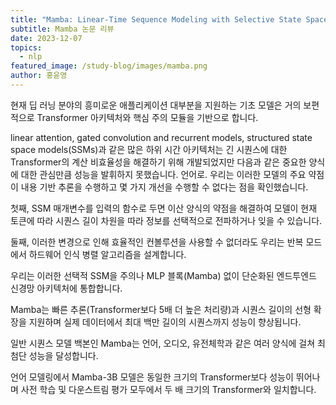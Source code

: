 ```yaml
---
title: "Mamba: Linear-Time Sequence Modeling with Selective State Spaces"
subtitle: Mamba 논문 리뷰
date: 2023-12-07
topics:
  - nlp
featured_image: /study-blog/images/mamba.png
author: 홍윤영
---
```

현재 딥 러닝 분야의 흥미로운 애플리케이션 대부분을 지원하는 기초 모델은 거의 보편적으로 Transformer 아키텍처와 핵심 주의 모듈을 기반으로 합니다.

linear attention, gated convolution and recurrent models, structured state space models(SSMs)과 같은 많은 하위 시간 아키텍처는 긴 시퀀스에 대한 Transformer의 계산 비효율성을 해결하기 위해 개발되었지만 다음과 같은 중요한 양식에 대한 관심만큼 성능을 발휘하지 못했습니다. 언어로. 우리는 이러한 모델의 주요 약점이 내용 기반 추론을 수행하고 몇 가지 개선을 수행할 수 없다는 점을 확인했습니다. 

첫째, SSM 매개변수를 입력의 함수로 두면 이산 양식의 약점을 해결하여 모델이 현재 토큰에 따라 시퀀스 길이 차원을 따라 정보를 선택적으로 전파하거나 잊을 수 있습니다.

둘째, 이러한 변경으로 인해 효율적인 컨볼루션을 사용할 수 없더라도 우리는 반복 모드에서 하드웨어 인식 병렬 알고리즘을 설계합니다. 

우리는 이러한 선택적 SSM을 주의나 MLP 블록(Mamba) 없이 단순화된 엔드투엔드 신경망 아키텍처에 통합합니다. 

Mamba는 빠른 추론(Transformer보다 5배 더 높은 처리량)과 시퀀스 길이의 선형 확장을 지원하며 실제 데이터에서 최대 백만 길이의 시퀀스까지 성능이 향상됩니다. 

일반 시퀀스 모델 백본인 Mamba는 언어, 오디오, 유전체학과 같은 여러 양식에 걸쳐 최첨단 성능을 달성합니다. 

언어 모델링에서 Mamba-3B 모델은 동일한 크기의 Transformer보다 성능이 뛰어나며 사전 학습 및 다운스트림 평가 모두에서 두 배 크기의 Transformer와 일치합니다.

